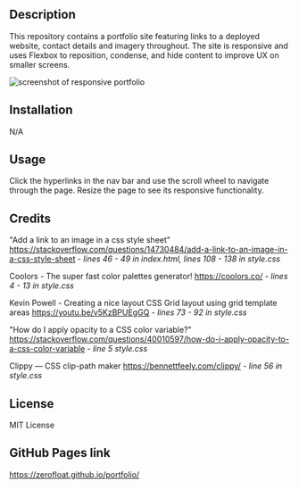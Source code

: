 ## Description

This repository contains a portfolio site featuring links to a deployed website, contact details and imagery throughout. The site is responsive and uses Flexbox to reposition, condense, and hide content to improve UX on smaller screens.


![screenshot of responsive portfolio](assets/images/portfolio-responsive-screenshot.png)


## Installation

N/A

## Usage

Click the hyperlinks in the nav bar and use the scroll wheel to navigate through the page. Resize the page to see its responsive functionality.

## Credits

"Add a link to an image in a css style sheet" https://stackoverflow.com/questions/14730484/add-a-link-to-an-image-in-a-css-style-sheet - *lines 46 - 49 in index.html, lines 108 - 138 in style.css*

Coolors - The super fast color palettes generator! https://coolors.co/ - *lines 4 - 13 in style.css*

Kevin Powell - Creating a nice layout CSS Grid layout using grid template areas https://youtu.be/v5KzBPUEgGQ - *lines 73 - 92 in style.css*

"How do I apply opacity to a CSS color variable?" https://stackoverflow.com/questions/40010597/how-do-i-apply-opacity-to-a-css-color-variable - *line 5 style.css*

Clippy — CSS clip-path maker https://bennettfeely.com/clippy/ - *line 56 in style.css*


## License

MIT License

## GitHub Pages link

https://zerofloat.github.io/portfolio/

